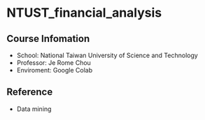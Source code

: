 # NTUST_financial_analysis

## Course Infomation

- School: National Taiwan University of Science and Technology
- Professor: Je Rome Chou
- Enviroment: Google Colab
  
## Reference
- Data mining
